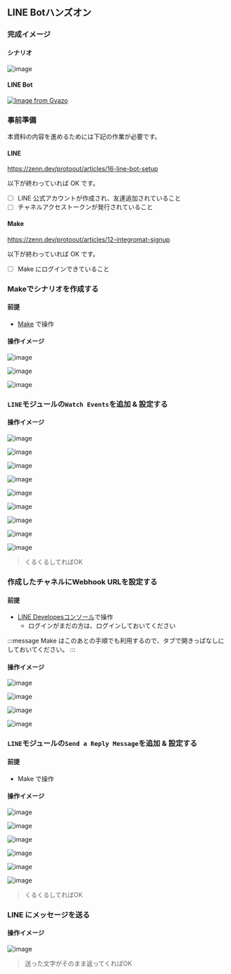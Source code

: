 ## LINE Botハンズオン

### 完成イメージ

#### シナリオ

![image](https://i.imgur.com/zeWTUDa.png)

#### LINE Bot

[![Image from Gyazo](https://i.gyazo.com/94e5bda2678dcf5bbc7a0154eeac8b07.gif)](https://gyazo.com/94e5bda2678dcf5bbc7a0154eeac8b07)

### 事前準備

本資料の内容を進めるためには下記の作業が必要です。

#### LINE

https://zenn.dev/protoout/articles/16-line-bot-setup

以下が終わっていれば OK です。

- [ ] LINE 公式アカウントが作成され、友達追加されていること
- [ ] チャネルアクセストークンが発行されていること

#### Make

https://zenn.dev/protoout/articles/12-integromat-signup

以下が終わっていれば OK です。

- [ ] Make にログインできていること

### Makeでシナリオを作成する

#### 前提

- [Make](https://www.Make.com/en/login) で操作

#### 操作イメージ

![image](https://i.imgur.com/A4lnHbh.png)

![image](https://i.imgur.com/PfGuDM3.png)

![image](https://i.imgur.com/71Jv9GF.png)

### `LINE`モジュールの`Watch Events`を追加 & 設定する

#### 操作イメージ

![image](https://i.imgur.com/0KuGxkQ.png)

![image](https://i.imgur.com/VDMcCof.png)

![image](https://i.imgur.com/Cj5laiY.png)

![image](https://i.imgur.com/Ow07yBD.png)

![image](https://i.imgur.com/feQ1eAF.png)

![image](https://i.imgur.com/JZQxQo8.png)

![image](https://i.imgur.com/JsdcYTD.png)

![image](https://i.imgur.com/2xz781o.png)

![image](https://i.imgur.com/P9ReEPw.png)

> くるくるしてればOK

### 作成したチャネルにWebhook URLを設定する

#### 前提

- [LINE Developesコンソール](https://developers.line.biz/console/)で操作
  - ログインがまだの方は、ログインしておいてください

:::message
Make はこのあとの手順でも利用するので、タブで開きっぱなしにしておいてください。
:::

#### 操作イメージ

![image](https://i.imgur.com/6gLYAwO.png)

![image](https://i.imgur.com/CkPMYbG.png)

![image](https://i.imgur.com/MXdxHOe.png)

![image](https://i.imgur.com/02lLRRA.png)


### `LINE`モジュールの`Send a Reply Message`を追加 & 設定する

#### 前提

- Make で操作

#### 操作イメージ

![image](https://i.imgur.com/yShsjBh.png)

![image](https://i.imgur.com/J7cKn3A.png)

![image](https://i.imgur.com/bYaSqkZ.png)

![image](https://i.imgur.com/ryLyuNB.png)

![image](https://i.imgur.com/cVslXPH.png)

![image](https://i.imgur.com/r5XHXVd.png)

> くるくるしてればOK

### LINE にメッセージを送る

#### 操作イメージ

![image](https://i.imgur.com/sxa02C3.png)

> 送った文字がそのまま返ってくればOK

